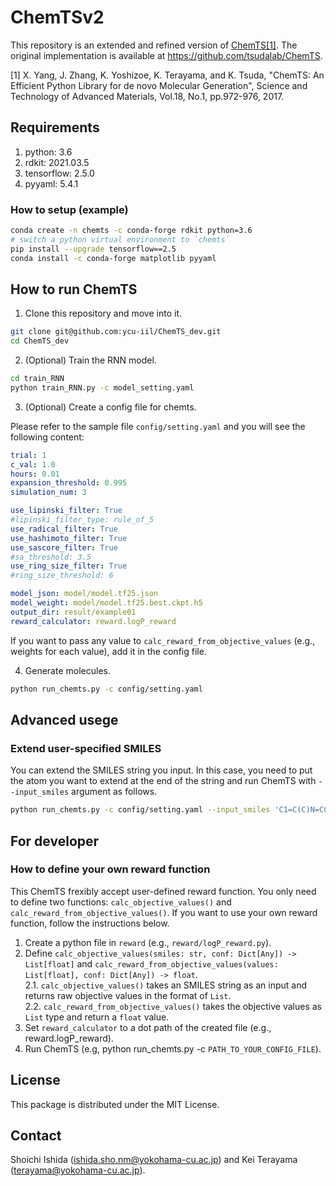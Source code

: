 # ChemTSv2

This repository is an extended and refined version of [ChemTS[1]](https://www.tandfonline.com/doi/full/10.1080/14686996.2017.1401424). The original implementation is available at https://github.com/tsudalab/ChemTS.

[1] X. Yang, J. Zhang, K. Yoshizoe, K. Terayama, and K. Tsuda, "ChemTS: An Efficient Python Library for de novo Molecular Generation", Science and Technology of Advanced Materials, Vol.18, No.1, pp.972-976, 2017.

## Requirements

1. python: 3.6
2. rdkit: 2021.03.5
3. tensorflow: 2.5.0
4. pyyaml: 5.4.1

### How to setup (example)

```bash
conda create -n chemts -c conda-forge rdkit python=3.6
# switch a python virtual environment to `chemts`
pip install --upgrade tensorflow==2.5
conda install -c conda-forge matplotlib pyyaml
```

## How to run ChemTS

1. Clone this repository and move into it.

```bash
git clone git@github.com:ycu-iil/ChemTS_dev.git
cd ChemTS_dev
```

2. (Optional) Train the RNN model.

```bash
cd train_RNN
python train_RNN.py -c model_setting.yaml
```

3. (Optional) Create a config file for chemts.

Please refer to the sample file `config/setting.yaml` and you will see the following content:

```yaml
trial: 1
c_val: 1.0
hours: 0.01
expansion_threshold: 0.995
simulation_num: 3

use_lipinski_filter: True
#lipinski_filter_type: rule_of_5
use_radical_filter: True
use_hashimoto_filter: True
use_sascore_filter: True
#sa_threshold: 3.5
use_ring_size_filter: True
#ring_size_threshold: 6

model_json: model/model.tf25.json
model_weight: model/model.tf25.best.ckpt.h5
output_dir: result/example01
reward_calculator: reward.logP_reward
```

If you want to pass any value to `calc_reward_from_objective_values` (e.g., weights for each value), add it in the config file.

4. Generate molecules.

```bash
python run_chemts.py -c config/setting.yaml
```

## Advanced usege

### Extend user-specified SMILES

You can extend the SMILES string you input.
In this case, you need to put the atom you want to extend at the end of the string and run ChemTS with `--input_smiles` argument as follows.

```bash
python run_chemts.py -c config/setting.yaml --input_smiles 'C1=C(C)N=CC(N)=C1C'
```

## For developer

### How to define your own reward function

This ChemTS frexibly accept user-defined reward function. 
You only need to define two functions: `calc_objective_values()` and `calc_reward_from_objective_values()`.
If you want to use your own reward function, follow the instructions below.

1. Create a python file in `reward` (e.g., `reward/logP_reward.py`).
2. Define `calc_objective_values(smiles: str, conf: Dict[Any]) -> List[float]` and `calc_reward_from_objective_values(values: List[float], conf: Dict[Any]) -> float`.  
   2.1. `calc_objective_values()` takes an SMILES string as an input and returns raw objective values in the format of `List`.  
   2.2. `calc_reward_from_objective_values()` takes the objective values as `List` type and return a `float` value.  
3. Set `reward_calculator` to a dot path of the created file (e.g., reward.logP_reward).
4. Run ChemTS (e.g, python run_chemts.py -c `PATH_TO_YOUR_CONFIG_FILE`).

## License

This package is distributed under the MIT License.

## Contact
Shoichi Ishida (ishida.sho.nm@yokohama-cu.ac.jp) and Kei Terayama (terayama@yokohama-cu.ac.jp).
